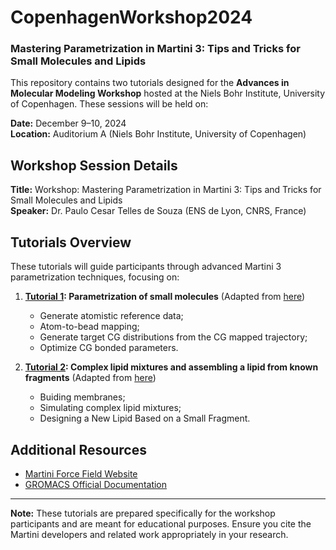 # CopenhagenWorkshop2024

### Mastering Parametrization in Martini 3: Tips and Tricks for Small Molecules and Lipids

This repository contains two tutorials designed for the **Advances in Molecular Modeling Workshop** hosted at the Niels Bohr Institute, University of Copenhagen. 
These sessions will be held on:

**Date:** December 9–10, 2024  
**Location:** Auditorium A (Niels Bohr Institute, University of Copenhagen)

## Workshop Session Details
**Title:** Workshop: Mastering Parametrization in Martini 3: Tips and Tricks for Small Molecules and Lipids  
**Speaker:** Dr. Paulo Cesar Telles de Souza (ENS de Lyon, CNRS, France)

## Tutorials Overview
These tutorials will guide participants through advanced Martini 3 parametrization techniques, focusing on:

1. **[Tutorial 1](Tutorial_1): Parametrization of small molecules** (Adapted from [here](https://cgmartini.nl/docs/tutorials/Martini3/Small_Molecule_Parametrization/))
   - Generate atomistic reference data;
   - Atom-to-bead mapping;
   - Generate target CG distributions from the CG mapped trajectory;
   - Optimize CG bonded parameters.
     
2. **[Tutorial 2](Tutorial_2): Complex lipid mixtures and assembling a lipid from known fragments** (Adapted from [here](https://cgmartini.nl/docs/tutorials/Martini3/LipidsII/#analysis-hexagonality))
   - Buiding membranes;
   - Simulating complex lipid mixtures;
   - Designing a New Lipid Based on a Small Fragment.



## Additional Resources
- [Martini Force Field Website](http://cgmartini.nl/)
- [GROMACS Official Documentation](http://www.gromacs.org/)

---
**Note:** These tutorials are prepared specifically for the workshop participants and are meant for educational purposes. Ensure you cite the Martini developers and related work appropriately in your research.
